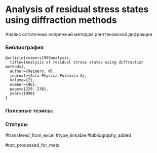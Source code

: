 # Analysis of residual stress states using diffraction methods

Анализ остаточных напряжний методом рентгеновской дифракции

### Библиография
```
@article{reimers1999analysis,
  title={Analysis of residual stress states using diffraction methods},
  author={Reimers, W},
  journal={Acta Physica Polonica A},
  volume={2},
  number={96},
  pages={229--238},
  year={1999}
}
```

### Полезные тезисы:

### Статусы
#transfered_from_excel 
#type_linkable 
#bibliography_added

#not_processed_for_meta
